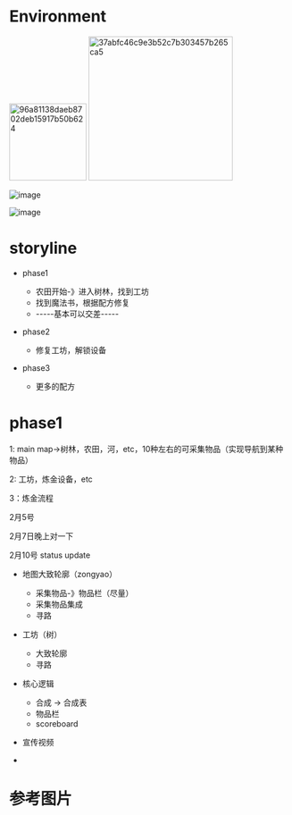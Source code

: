 # Environment

<img width="138" alt="96a81138daeb8702deb15917b50b624" src="https://user-images.githubusercontent.com/9064139/152664403-2a08afc7-1716-4b91-a059-88ac828160c3.png">

<img width="258" alt="37abfc46c9e3b52c7b303457b265ca5" src="https://user-images.githubusercontent.com/9064139/152664405-9847c63d-d434-49a9-a095-40847863a5b3.png">

![image](https://user-images.githubusercontent.com/9064139/152664411-d3327fa2-8100-4eeb-b4f0-6bad981c2f46.png)

![image](https://user-images.githubusercontent.com/9064139/152664416-680af3b3-327f-4986-b2b4-23747f1bbf60.png)


# storyline

- phase1

  - 农田开始-》进入树林，找到工坊
  - 找到魔法书，根据配方修复
  - -----基本可以交差-----

- phase2

  - 修复工坊，解锁设备

- phase3

  - 更多的配方

  





# phase1

1: main map->树林，农田，河，etc，10种左右的可采集物品（实现导航到某种物品）

2: 工坊，炼金设备，etc

3：炼金流程



2月5号



2月7日晚上对一下



2月10号 status update

- 地图大致轮廓（zongyao）
  - 采集物品-》物品栏（尽量）
  - 采集物品集成
  - 寻路
- 工坊（树）
  - 大致轮廓
  - 寻路
- 核心逻辑
  - 合成 -> 合成表
  - 物品栏
  - scoreboard





- 宣传视频
- 



# 参考图片

